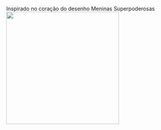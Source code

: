 Inspirado no coração do desenho Meninas Superpoderosas
<img src="https://i.imgur.com/gGiKQ0C.gif" width="300"/>